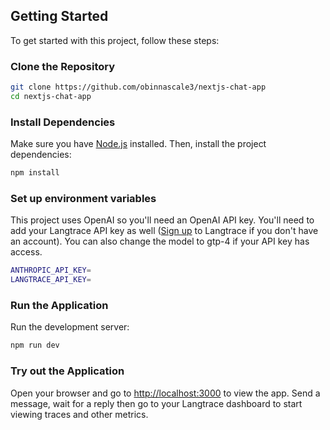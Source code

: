 ## Getting Started

To get started with this project, follow these steps:

### Clone the Repository

```bash
git clone https://github.com/obinnascale3/nextjs-chat-app
cd nextjs-chat-app
```

### Install Dependencies

Make sure you have [Node.js](https://nodejs.org/) installed. Then, install the project dependencies:

```bash
npm install
```

### Set up environment variables

This project uses OpenAI so you'll need an OpenAI API key. You'll need to add your Langtrace API key as well ([Sign up](https://langtrace.ai/signup) to Langtrace if you don't have an account). You can also change the model to gtp-4 if your API key has access.

```bash
ANTHROPIC_API_KEY=
LANGTRACE_API_KEY=
```

### Run the Application

Run the development server:

```bash
npm run dev
```

### Try out the Application

Open your browser and go to [http://localhost:3000](http://localhost:3000) to view the app. Send a message, wait for a reply then go to your Langtrace dashboard to start viewing traces and other metrics.
